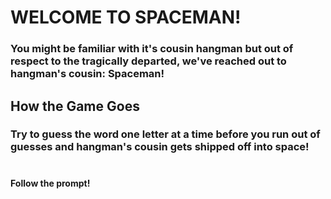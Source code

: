# WELCOME TO SPACEMAN!

### You might be familiar with it's cousin hangman but out of respect to the tragically departed, we've reached out to hangman's cousin: Spaceman!

## How the Game Goes
### Try to guess the word one letter at a time before you run out of guesses and hangman's cousin gets shipped off into space!
#
#### Follow the prompt!
